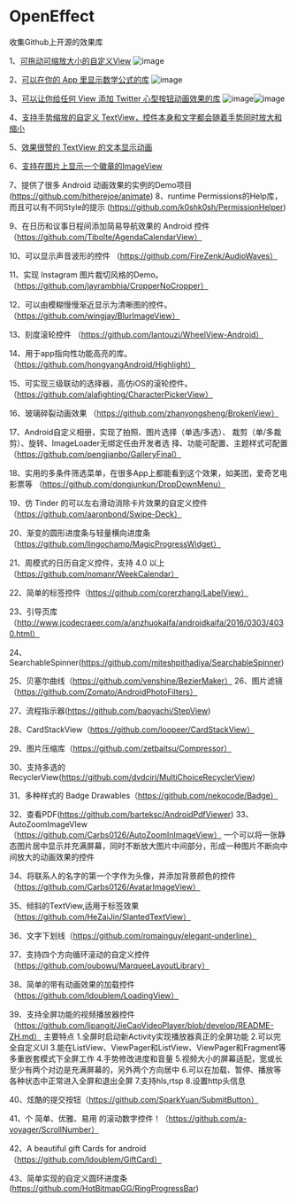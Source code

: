 # OpenEffect
收集Github上开源的效果库


1、[可拖动可缩放大小的自定义View](https://github.com/hpfs0/DragScaleCircleView)
![image](https://github.com/jaysonn/OpenEffect/blob/master/img/picture1.png)


2、[可以在你的 App 里显示数学公式的库](https://github.com/kexanie/MathView)
![image](https://github.com/jaysonn/OpenEffect/blob/master/img/picture2.png)

3、[可以让你给任何 View 添加 Twitter 心型按钮动画效果的库](https://github.com/hanks-zyh/SmallBang)
![image](https://github.com/jaysonn/OpenEffect/blob/master/img/picture3.png)![image](https://github.com/jaysonn/OpenEffect/blob/master/img/picture4.png)
  

4、[支持手势缩放的自定义 TextView，控件本身和文字都会随着手势同时放大和缩小](https://github.com/nomanr/ZoomTextView)


5、[效果很赞的 TextView 的文本显示动画](https://github.com/hanks-zyh/HTextView)

6、[支持在图片上显示一个徽章的ImageView](https://github.com/yesidlazaro/BadgedImageview)



7、提供了很多 Android 动画效果的实例的Demo项目 (https://github.com/hitherejoe/animate)
8、runtime Permissions的Help库，而且可以有不同Style的提示 (https://github.com/k0shk0sh/PermissionHelper)


9、在日历和议事日程间添加简易导航效果的 Android 控件 （https://github.com/Tibolte/AgendaCalendarView）



10、可以显示声音波形的控件 （https://github.com/FireZenk/AudioWaves）





11、实现 Instagram 图片裁切风格的Demo。（https://github.com/jayrambhia/CropperNoCropper）




12、可以由模糊慢慢渐近显示为清晰图的控件。（https://github.com/wingjay/BlurImageView）



13、刻度滚轮控件 （https://github.com/lantouzi/WheelView-Android）



14、用于app指向性功能高亮的库。（https://github.com/hongyangAndroid/Highlight）




15、可实现三级联动的选择器，高仿iOS的滚轮控件。（https://github.com/alafighting/CharacterPickerView）



16、玻璃碎裂动画效果 （https://github.com/zhanyongsheng/BrokenView）




17、Android自定义相册，实现了拍照、图片选择（单选/多选）、 裁剪（单/多裁剪）、旋转、ImageLoader无绑定任由开发者选 择、功能可配置、主题样式可配置 （https://github.com/pengjianbo/GalleryFinal）



18、实用的多条件筛选菜单，在很多App上都能看到这个效果，如美团，爱奇艺电影票等 （https://github.com/dongjunkun/DropDownMenu）




19、仿 Tinder 的可以左右滑动消除卡片效果的自定义控件（https://github.com/aaronbond/Swipe-Deck）
          


20、渐变的圆形进度条与轻量横向进度条 （https://github.com/lingochamp/MagicProgressWidget）




21、周模式的日历自定义控件，支持 4.0 以上（https://github.com/nomanr/WeekCalendar）




22、简单的标签控件（https://github.com/corerzhang/LabelView）




23、引导页库（http://www.jcodecraeer.com/a/anzhuokaifa/androidkaifa/2016/0303/4030.html）





24、SearchableSpinner(https://github.com/miteshpithadiya/SearchableSpinner)





25、贝塞尔曲线（https://github.com/venshine/BezierMaker）
26、图片滤镜（https://github.com/Zomato/AndroidPhotoFilters）





27、流程指示器(https://github.com/baoyachi/StepView)



28、CardStackView（https://github.com/loopeer/CardStackView）



29、图片压缩库（https://github.com/zetbaitsu/Compressor）





30、支持多选的RecyclerView(https://github.com/dvdciri/MultiChoiceRecyclerView)







31、多种样式的 Badge Drawables（https://github.com/nekocode/Badge）



32、查看PDF(https://github.com/barteksc/AndroidPdfViewer)
33、AutoZoomImageVIew（https://github.com/Carbs0126/AutoZoomInImageView）
一个可以将一张静态图片居中显示并充满屏幕，同时不断放大图片中间部分，形成一种图片不断向中间放大的动画效果的控件



34、将联系人的名字的第一个字作为头像，并添加背景颜色的控件（https://github.com/Carbs0126/AvatarImageView）



35、倾斜的TextView,适用于标签效果（https://github.com/HeZaiJin/SlantedTextView）



36、文字下划线（https://github.com/romainguy/elegant-underline）



37、支持四个方向循环滚动的自定义控件（https://github.com/oubowu/MarqueeLayoutLibrary）




38、简单的带有动画效果的加载控件（https://github.com/ldoublem/LoadingView）




39、支持全屏功能的视频播放器控件（https://github.com/lipangit/JieCaoVideoPlayer/blob/develop/README-ZH.md）
主要特点
1.全屏时启动新Activity实现播放器真正的全屏功能
2.可以完全自定义UI
3.能在ListView、ViewPager和ListView、ViewPager和Fragment等多重嵌套模式下全屏工作
4.手势修改进度和音量
5.视频大小的屏幕适配，宽或长至少有两个对边是充满屏幕的，另外两个方向居中
6.可以在加载、暂停、播放等各种状态中正常进入全屏和退出全屏
7.支持hls,rtsp
8.设置http头信息


40、炫酷的提交按钮（https://github.com/SparkYuan/SubmitButton）



41、个 简单、优雅、易用 的滚动数字控件！（https://github.com/a-voyager/ScrollNumber）




42、A beautiful gift Cards for android（https://github.com/ldoublem/GiftCard）




43、简单实现的自定义圆环进度条(https://github.com/HotBitmapGG/RingProgressBar)

